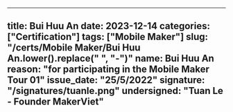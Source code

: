 
  ---
  title: Bui Huu An
  date: 2023-12-14
  categories: ["Certification"]
  tags: ["Mobile Maker"]
  slug: "/certs/Mobile Maker/Bui Huu An.lower().replace(" ", "-")"
  name: Bui Huu An
  reason: "for participating in the Mobile Maker Tour 01"
  issue_date: "25/5/2022"
  signature: "/signatures/tuanle.png"
  undersigned: "Tuan Le - Founder MakerViet"
  ---
  